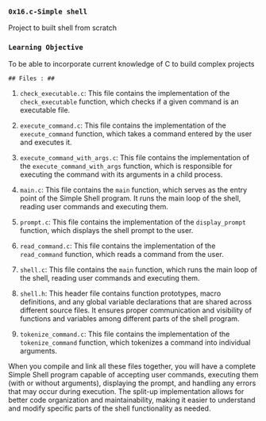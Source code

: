 ### `0x16.c-Simple shell`
Project to built shell from scratch

### `Learning Objective`
To be able to incorporate current knowledge of C to build complex projects


`## Files : ##`

1. `check_executable.c`: This file contains the implementation of the `check_executable` function, which checks if a given command is an executable file.

2. `execute_command.c`: This file contains the implementation of the `execute_command` function, which takes a command entered by the user and executes it.

3. `execute_command_with_args.c`: This file contains the implementation of the `execute_command_with_args` function, which is responsible for executing the command with its arguments in a child process.

4. `main.c`: This file contains the `main` function, which serves as the entry point of the Simple Shell program. It runs the main loop of the shell, reading user commands and executing them.

5. `prompt.c`: This file contains the implementation of the `display_prompt` function, which displays the shell prompt to the user.

6. `read_command.c`: This file contains the implementation of the `read_command` function, which reads a command from the user.

7. `shell.c`: This file contains the `main` function, which runs the main loop of the shell, reading user commands and executing them.

8. `shell.h`: This header file contains function prototypes, macro definitions, and any global variable declarations that are shared across different source files. It ensures proper communication and visibility of functions and variables among different parts of the shell program.

9. `tokenize_command.c`: This file contains the implementation of the `tokenize_command` function, which tokenizes a command into individual arguments.

When you compile and link all these files together, you will have a complete Simple Shell program capable of accepting user commands, executing them (with or without arguments), displaying the prompt, and handling any errors that may occur during execution. The split-up implementation allows for better code organization and maintainability, making it easier to understand and modify specific parts of the shell functionality as needed.
